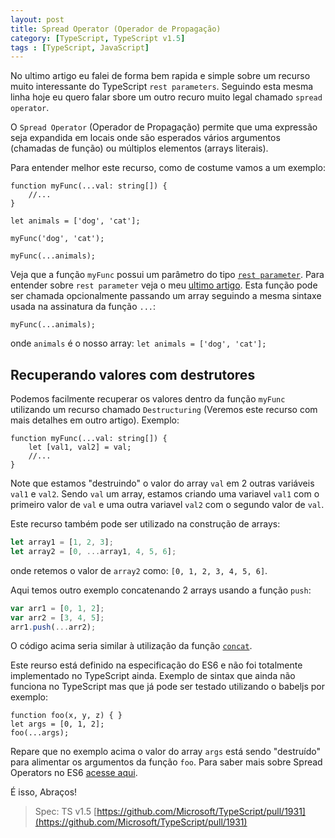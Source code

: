 ```yaml
---
layout: post
title: Spread Operator (Operador de Propagação)
category: [TypeScript, TypeScript v1.5]
tags : [TypeScript, JavaScript]
---
```


No ultimo artigo eu falei de forma bem rapida e simple sobre um recurso muito interessante do TypeScript `rest parameters`. Seguindo esta mesma linha hoje eu quero falar sbore um outro recuro muito legal chamado `spread operator`.

O `Spread Operator` (Operador de Propagação) permite que uma expressão seja expandida em locais onde são esperados vários argumentos (chamadas de função) ou múltiplos elementos (arrays literais).

Para entender melhor este recurso, como de costume vamos a um exemplo:

```
function myFunc(...val: string[]) {
    //...
}

let animals = ['dog', 'cat'];

myFunc('dog', 'cat');

myFunc(...animals);
```

Veja que a função `myFunc` possui um parâmetro do tipo [`rest parameter`](/posts/rest-parameters). Para entender sobre `rest parameter` veja o meu [ultimo artigo](/posts/rest-parameters). Esta função pode ser chamada opcionalmente passando um array seguindo a mesma sintaxe usada na assinatura da função `...`:

    myFunc(...animals);

onde `animals` é o nosso array: `let animals = ['dog', 'cat'];`

## Recuperando valores com destrutores

Podemos facilmente recuperar os valores dentro da função `myFunc` utilizando um recurso chamado `Destructuring` (Veremos este recurso com mais detalhes em outro artigo). Exemplo:

```
function myFunc(...val: string[]) {
    let [val1, val2] = val;
    //...
}
```

Note que estamos "destruindo" o valor do array `val` em 2 outras variáveis `val1` e `val2`. Sendo `val` um array, estamos criando uma variavel `val1` com o primeiro valor de `val` e uma outra variavel `val2` com o segundo valor de `val`.

Este recurso também pode ser utilizado na construção de arrays:

```typescript
let array1 = [1, 2, 3];
let array2 = [0, ...array1, 4, 5, 6];
```

onde retemos o valor de `array2` como: `[0, 1, 2, 3, 4, 5, 6]`.

Aqui temos outro exemplo concatenando 2 arrays usando a função `push`:

```typescript
var arr1 = [0, 1, 2];
var arr2 = [3, 4, 5];
arr1.push(...arr2);
```

O código acima seria similar à utilização da função [`concat`](https://developer.mozilla.org/pt-BR/docs/Web/JavaScript/Reference/Global_Objects/Array/concat).

Este reurso está definido na especificação do ES6 e não foi totalmente implementado no TypeScript ainda. Exemplo de sintax que ainda não funciona no TypeScript mas que já pode ser testado utilizando o babeljs por exemplo:

```
function foo(x, y, z) { }
let args = [0, 1, 2];
foo(...args);
```

Repare que no exemplo acima o valor do array `args` está sendo "destruído" para alimentar os argumentos da função `foo`. Para saber mais sobre Spread Operators no ES6 [acesse aqui](https://developer.mozilla.org/en-US/docs/Web/JavaScript/Reference/Operators/Spread_operator).

É isso, Abraços!

> Spec: TS v1.5 [https://github.com/Microsoft/TypeScript/pull/1931](https://github.com/Microsoft/TypeScript/pull/1931)
